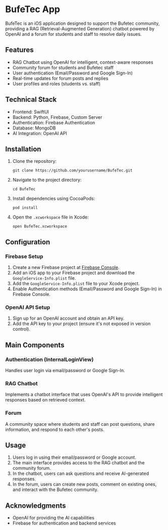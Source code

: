 # BufeTec App

BufeTec is an iOS application designed to support the Bufetec community, providing a RAG (Retrieval-Augmented Generation) chatbot powered by OpenAI and a forum for students and staff to resolve daily issues.

## Features

- RAG Chatbot using OpenAI for intelligent, context-aware responses
- Community forum for students and Bufetec staff
- User authentication (Email/Password and Google Sign-In)
- Real-time updates for forum posts and replies
- User profiles and roles (students vs. staff)

## Technical Stack

- Frontend: SwiftUI
- Backend: Python, Firebase, Custom Server
- Authentication: Firebase Authentication
- Database: MongoDB
- AI Integration: OpenAI API

## Installation

1. Clone the repository:
   ```
   git clone https://github.com/yourusername/BufeTec.git
   ```

2. Navigate to the project directory:
   ```
   cd BufeTec
   ```

3. Install dependencies using CocoaPods:
   ```
   pod install
   ```

4. Open the `.xcworkspace` file in Xcode:
   ```
   open BufeTec.xcworkspace
   ```

## Configuration

### Firebase Setup

1. Create a new Firebase project at [Firebase Console](https://console.firebase.google.com/).
2. Add an iOS app to your Firebase project and download the `GoogleService-Info.plist` file.
3. Add the `GoogleService-Info.plist` file to your Xcode project.
4. Enable Authentication methods (Email/Password and Google Sign-In) in Firebase Console.

### OpenAI API Setup

1. Sign up for an OpenAI account and obtain an API key.
2. Add the API key to your project (ensure it's not exposed in version control).

## Main Components

### Authentication (InternalLoginView)

Handles user login via email/password or Google Sign-In.

### RAG Chatbot

Implements a chatbot interface that uses OpenAI's API to provide intelligent responses based on retrieved context.

### Forum

A community space where students and staff can post questions, share information, and respond to each other's posts.

## Usage

1. Users log in using their email/password or Google account.
2. The main interface provides access to the RAG chatbot and the community forum.
3. In the chatbot, users can ask questions and receive AI-generated responses.
4. In the forum, users can create new posts, comment on existing ones, and interact with the Bufetec community.


## Acknowledgments

- OpenAI for providing the AI capabilities
- Firebase for authentication and backend services

